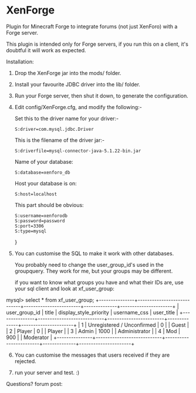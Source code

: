 XenForge
========

Plugin for Minecraft Forge to integrate forums (not just XenForo) with a Forge server.

This plugin is intended only for Forge servers, if you run this on a client, it's
doubtful it will work as expected.

Installation:

 1. Drop the XenForge jar into the mods/ folder.

 2. Install your favourite JDBC driver into the lib/ folder.

 3. Run your Forge server, then shut it down, to generate the configuration.

 4. Edit config/XenForge.cfg, and modify the following:-

    Set this to the driver name for your driver:-

        S:driver=com.mysql.jdbc.Driver

    This is the filename of the driver jar:-

        S:driverfile=mysql-connector-java-5.1.22-bin.jar
 
    Name of your database:

        S:database=xenforo_db

    Host your database is on:

        S:host=localhost

    This part should be obvious:

        S:username=xenforodb
        S:password=password
        S:port=3306
        S:type=mysql
    }

 5. You can customise the SQL to make it work with other databases.

    You probably need to change the user_group_id's used in the groupquery. They
    work for me, but your groups may be different.

    if you want to know what groups you have and what their IDs are, use your sql
    client and look at xf_user_group:

mysql> select * from xf_user_group;
+---------------+----------------------------+------------------------+--------------+----------------------+
| user_group_id | title                      | display_style_priority | username_css | user_title           |
+---------------+----------------------------+------------------------+--------------+----------------------+
|             1 | Unregistered / Unconfirmed |                      0 |              | Guest                |
|             2 | Player                     |                      0 |              | Player               |
|             3 | Admin                      |                   1000 |              | Administrator        |
|             4 | Mod                        |                    900 |              | Moderator            |
+---------------+----------------------------+------------------------+--------------+----------------------+

 6. You can customise the messages that users received if they are rejected.

 7. run your server and test. :)

Questions? forum post:

